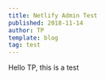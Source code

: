 ```yaml
---
title: Netlify Admin Test
published: 2018-11-14
author: TP
template: blog
tag: test
---
```

Hello TP, this is a test

